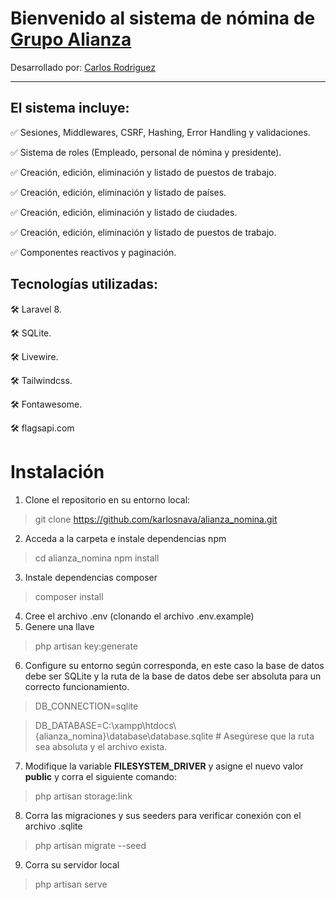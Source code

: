 Bienvenido al sistema de nómina de [Grupo Alianza](https://grupo-alianza.com/)
==============================================================================

Desarrollado por: [Carlos Rodriguez](https://github.com/karlosnava)


* * *

## El sistema incluye:

✅ Sesiones, Middlewares, CSRF, Hashing, Error Handling y validaciones.

✅ Sistema de roles (Empleado, personal de nómina y presidente).

✅ Creación, edición, eliminación y listado de puestos de trabajo.

✅ Creación, edición, eliminación y listado de países.

✅ Creación, edición, eliminación y listado de ciudades.

✅ Creación, edición, eliminación y listado de puestos de trabajo.

✅ Componentes reactivos y paginación.



## Tecnologías utilizadas:

🛠️ Laravel 8.

🛠️ SQLite.

🛠️ Livewire.

🛠️ Tailwindcss.

🛠️ Fontawesome.

🛠️ flagsapi.com


# Instalación
1. Clone el repositorio en su entorno local:
> git clone https://github.com/karlosnava/alianza_nomina.git

2. Acceda a la carpeta e instale dependencias npm
> cd alianza_nomina
> npm install
3. Instale dependencias composer
> composer install
4. Cree el archivo .env (clonando el archivo .env.example)
5. Genere una llave 
> php artisan key:generate
6. Configure su entorno según corresponda, en este caso la base de datos debe ser SQLite y la ruta de la base de datos debe ser absoluta para un correcto funcionamiento.
> DB_CONNECTION=sqlite

> DB_DATABASE=C:\xampp\htdocs\\{alianza_nomina}\database\database.sqlite # Asegúrese que la ruta sea absoluta y el archivo exista.
7. Modifique la variable **FILESYSTEM_DRIVER** y asigne el nuevo valor **public** y corra el siguiente comando:
> php artisan storage:link
8. Corra las migraciones y sus seeders para verificar conexión con el archivo .sqlite
> php artisan migrate --seed
9. Corra su servidor local
> php artisan serve